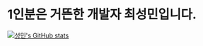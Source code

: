 # 1인분은 거뜬한 개발자 최성민입니다.

[![성민's GitHub stats](https://github-readme-stats.vercel.app/api?username=et2468)](https://github.com/anuraghazra/github-readme-stats)
